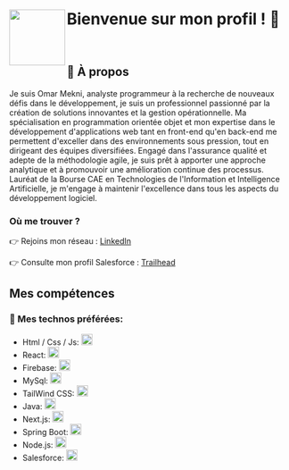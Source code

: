 # <img align="left" src="https://github.com/OmarMekni/OmarMekni/assets/112511422/b45bd91d-a455-4215-998a-eec59fdd51e1?raw=true" width="100" height="100">  Bienvenue sur mon profil ! 👋
<br/>

## 🚀 À propos 
Je suis Omar Mekni, analyste programmeur à la recherche de nouveaux défis dans le développement, je suis un professionnel passionné par la création de solutions innovantes et la gestion opérationnelle. Ma spécialisation en programmation orientée objet et mon expertise dans le développement d'applications web tant en front-end qu'en back-end me permettent d'exceller dans des environnements sous pression, tout en dirigeant des équipes diversifiées. Engagé dans l'assurance qualité et adepte de la méthodologie agile, je suis prêt à apporter une approche analytique et à promouvoir une amélioration continue des processus. Lauréat de la Bourse CAE en Technologies de l'Information et Intelligence Artificielle, je m'engage à maintenir l'excellence dans tous les aspects du développement logiciel.

### Où me trouver ?
👉 Rejoins mon réseau : [LinkedIn](https://www.linkedin.com/in/omar-mekni/)

👉 Consulte mon profil Salesforce : [Trailhead](https://www.salesforce.com/trailblazer/vl6adjgedpt7yhl2fe)


## Mes compétences

### 🤘 Mes technos préférées: 

* Html / Css / Js: <img height="20" src="https://www.enovations.fr/wp-content/uploads/2017/04/clients-web-riches-1038x400.jpg">
* React: <img height="20" src="https://upload.wikimedia.org/wikipedia/commons/a/a7/React-icon.svg">
* Firebase: <img height="20" src="https://seeklogo.com/images/F/firebase-logo-402F407EE0-seeklogo.com.png">
* MySql: <img height="20" src="https://upload.wikimedia.org/wikipedia/labs/8/8e/Mysql_logo.png">
* TailWind CSS: <img height="20" src="https://upload.wikimedia.org/wikipedia/commons/d/d5/Tailwind_CSS_Logo.svg">
* Java: <img height="20" src="https://upload.wikimedia.org/wikipedia/commons/thumb/b/bb/Java-logo.png/640px-Java-logo.png">
* Next.js: <img height="20" src="https://upload.wikimedia.org/wikipedia/commons/8/8e/Nextjs-logo.svg">
* Spring Boot: <img height="20" src="https://upload.wikimedia.org/wikipedia/commons/4/44/Spring_Framework_Logo_2018.svg">
* Node.js: <img height="20" src="https://upload.wikimedia.org/wikipedia/commons/d/d9/Node.js_logo.svg">
* Salesforce: <img height="20" src="https://upload.wikimedia.org/wikipedia/commons/f/f9/Salesforce.com_logo.svg">
